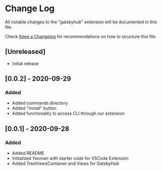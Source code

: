 # Change Log

All notable changes to the "gatsbyhub" extension will be documented in this file.

Check [Keep a Changelog](http://keepachangelog.com/) for recommendations on how to structure this file.

## [Unreleased]

- Initial release

## [0.0.2] - 2020-09-29 
### Added 
- Added commands directory 
- Added "Install" button 
- Added functionality to access CLI through our extension 

## [0.0.1] - 2020-09-28
### Added
- Added README
- Initialized Yeoman with starter code for VSCode Extension
- Added TreeViewsContainer and Views for GatsbyHub